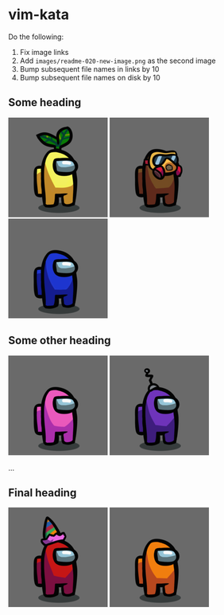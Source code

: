 # vim-kata

Do the following:

1) Fix image links
1) Add `images/readme-020-new-image.png` as the second image
1) Bump subsequent file names in links by 10
1) Bump subsequent file names on disk by 10

## Some heading

![some-image](./images/readme-010-some-image.png)
![new-image](./images/readme-020-new-image.png)
![some-other-image](./images/readme-030-some-other-image.png)

## Some other heading

![image](./images/readme-040-image.png)
![another-image](./images/readme-050-another-image.png)

...

## Final heading

![image](./images/readme-160-image.png)
![another-image](./images/readme-170-another-image.png)
